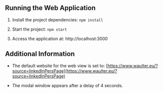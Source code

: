 ## Running the Web Application

1. Install the project dependencies: `npm install`

2. Start the project: `npm start`

3. Access the application at: http://localhost:3000

## Additional Information

- The default website for the web view is set to: [https://www.waulter.eu/?source=linkedInPersPage](https://www.waulter.eu/?source=linkedInPersPage)

- The modal window appears after a delay of 4 seconds.
